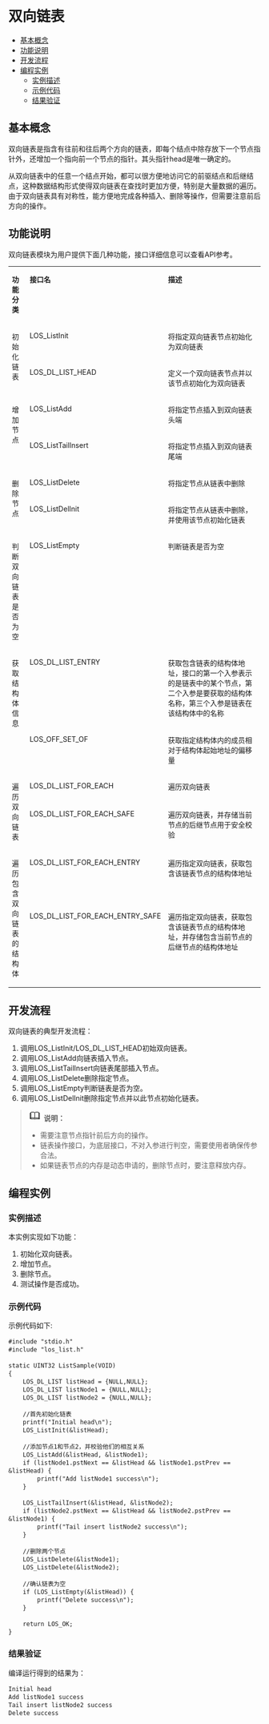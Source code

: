 # 双向链表<a name="ZH-CN_TOPIC_0000001078588390"></a>

-   [基本概念](#section1990715203418)
-   [功能说明](#section848334511411)
-   [开发流程](#section01781261552)
-   [编程实例](#section67569495514)
    -   [实例描述](#section48761994551)
    -   [示例代码](#section1280202685519)
    -   [结果验证](#section5811249105512)


## 基本概念<a name="section1990715203418"></a>

双向链表是指含有往前和往后两个方向的链表，即每个结点中除存放下一个节点指针外，还增加一个指向前一个节点的指针。其头指针head是唯一确定的。

从双向链表中的任意一个结点开始，都可以很方便地访问它的前驱结点和后继结点，这种数据结构形式使得双向链表在查找时更加方便，特别是大量数据的遍历。由于双向链表具有对称性，能方便地完成各种插入、删除等操作，但需要注意前后方向的操作。

## 功能说明<a name="section848334511411"></a>

双向链表模块为用户提供下面几种功能，接口详细信息可以查看API参考。

<a name="table9827162254713"></a>
<table><tbody><tr id="row2089515228470"><td class="cellrowborder" valign="top" width="8.14%"><p id="p4895182214473"><a name="p4895182214473"></a><a name="p4895182214473"></a><strong id="b17895022154712"><a name="b17895022154712"></a><a name="b17895022154712"></a><span>功能分类</span></strong></p>
</td>
<td class="cellrowborder" valign="top" width="32.09%"><p id="p58951922124713"><a name="p58951922124713"></a><a name="p58951922124713"></a><strong id="b15895132214476"><a name="b15895132214476"></a><a name="b15895132214476"></a><span>接口名</span></strong></p>
</td>
<td class="cellrowborder" valign="top" width="59.77%"><p id="p5895122134719"><a name="p5895122134719"></a><a name="p5895122134719"></a><strong id="b5895132214471"><a name="b5895132214471"></a><a name="b5895132214471"></a><span>描述</span></strong></p>
</td>
</tr>
<tr id="row20895152284710"><td class="cellrowborder" rowspan="2" valign="top" width="8.14%"><p id="p18951922144714"><a name="p18951922144714"></a><a name="p18951922144714"></a><span>初始化链表</span></p>
</td>
<td class="cellrowborder" valign="top" width="32.09%"><p id="p789516220474"><a name="p789516220474"></a><a name="p789516220474"></a><span>LOS_ListInit</span></p>
</td>
<td class="cellrowborder" valign="top" width="59.77%"><p id="p38951422144710"><a name="p38951422144710"></a><a name="p38951422144710"></a><span>将指定双向链表节点初始化为双向链表</span></p>
</td>
</tr>
<tr id="row289552216475"><td class="cellrowborder" valign="top"><p id="p11895222194718"><a name="p11895222194718"></a><a name="p11895222194718"></a><span>LOS_DL_LIST_HEAD</span></p>
</td>
<td class="cellrowborder" valign="top"><p id="p3895222184710"><a name="p3895222184710"></a><a name="p3895222184710"></a>定义一个双向链表节点并以该节点初始化为双向链表</p>
</td>
</tr>
<tr id="row1689522210476"><td class="cellrowborder" rowspan="2" valign="top" width="8.14%"><p id="p12896132294720"><a name="p12896132294720"></a><a name="p12896132294720"></a><span>增加节点</span></p>
</td>
<td class="cellrowborder" valign="top" width="32.09%"><p id="p789611221477"><a name="p789611221477"></a><a name="p789611221477"></a><span>LOS_ListAdd</span></p>
</td>
<td class="cellrowborder" valign="top" width="59.77%"><p id="p9896122134715"><a name="p9896122134715"></a><a name="p9896122134715"></a><span>将指定节点插入到双向链表头端</span></p>
</td>
</tr>
<tr id="row188961225475"><td class="cellrowborder" valign="top"><p id="p18961122154718"><a name="p18961122154718"></a><a name="p18961122154718"></a><span>LOS_ListTailInsert</span></p>
</td>
<td class="cellrowborder" valign="top"><p id="p188961322144712"><a name="p188961322144712"></a><a name="p188961322144712"></a><span>将指定节点插入到双向链表尾端</span></p>
</td>
</tr>
<tr id="row5896112264710"><td class="cellrowborder" rowspan="2" valign="top" width="8.14%"><p id="p28961122174717"><a name="p28961122174717"></a><a name="p28961122174717"></a><span>删除节点</span></p>
</td>
<td class="cellrowborder" valign="top" width="32.09%"><p id="p28961422154710"><a name="p28961422154710"></a><a name="p28961422154710"></a><span>LOS_ListDelete</span></p>
</td>
<td class="cellrowborder" valign="top" width="59.77%"><p id="p289610224473"><a name="p289610224473"></a><a name="p289610224473"></a><span>将指定节点从链表中删除</span></p>
</td>
</tr>
<tr id="row3896522124711"><td class="cellrowborder" valign="top"><p id="p0896152213471"><a name="p0896152213471"></a><a name="p0896152213471"></a><span>LOS_ListDelInit</span></p>
</td>
<td class="cellrowborder" valign="top"><p id="p48965226475"><a name="p48965226475"></a><a name="p48965226475"></a><span>将指定节点从链表中删除，并使用该节点初始化链表</span></p>
</td>
</tr>
<tr id="row1689602294714"><td class="cellrowborder" valign="top" width="8.14%"><p id="p18961222164716"><a name="p18961222164716"></a><a name="p18961222164716"></a><span>判断双向链表是否为空</span></p>
</td>
<td class="cellrowborder" valign="top" width="32.09%"><p id="p78961522184715"><a name="p78961522184715"></a><a name="p78961522184715"></a><span>LOS_ListEmpty</span></p>
</td>
<td class="cellrowborder" valign="top" width="59.77%"><p id="p16896172254720"><a name="p16896172254720"></a><a name="p16896172254720"></a><span>判断链表是否为空</span></p>
</td>
</tr>
<tr id="row128977221474"><td class="cellrowborder" rowspan="2" valign="top" width="8.14%"><p id="p138971322174717"><a name="p138971322174717"></a><a name="p138971322174717"></a><span>获取结构体信息</span></p>
</td>
<td class="cellrowborder" valign="top" width="32.09%"><p id="p138971922194712"><a name="p138971922194712"></a><a name="p138971922194712"></a><span>LOS_DL_LIST_ENTRY</span></p>
</td>
<td class="cellrowborder" valign="top" width="59.77%"><p id="p08971022144720"><a name="p08971022144720"></a><a name="p08971022144720"></a><span>获取包含链表的结构体地址，接口的第一个入参表示的是链表中的某个节点，第二个入参是要获取的结构体名称，第三个入参是链表在该结构体中的名称</span></p>
</td>
</tr>
<tr id="row17897102264718"><td class="cellrowborder" valign="top"><p id="p1889792218473"><a name="p1889792218473"></a><a name="p1889792218473"></a><span>LOS_OFF_SET_OF</span></p>
</td>
<td class="cellrowborder" valign="top"><p id="p1897822194713"><a name="p1897822194713"></a><a name="p1897822194713"></a><span>获取指定结构体内的成员相对于结构体起始地址的偏移量</span></p>
</td>
</tr>
<tr id="row4897192254715"><td class="cellrowborder" rowspan="2" valign="top" width="8.14%"><p id="p3897922164714"><a name="p3897922164714"></a><a name="p3897922164714"></a><span>遍历双向链表</span></p>
</td>
<td class="cellrowborder" valign="top" width="32.09%"><p id="p58971222194713"><a name="p58971222194713"></a><a name="p58971222194713"></a><span>LOS_DL_LIST_FOR_EACH</span></p>
</td>
<td class="cellrowborder" valign="top" width="59.77%"><p id="p28971222194714"><a name="p28971222194714"></a><a name="p28971222194714"></a><span>遍历双向链表</span></p>
</td>
</tr>
<tr id="row589792254710"><td class="cellrowborder" valign="top"><p id="p689792264718"><a name="p689792264718"></a><a name="p689792264718"></a><span>LOS_DL_LIST_FOR_EACH_SAFE</span></p>
</td>
<td class="cellrowborder" valign="top"><p id="p148975222479"><a name="p148975222479"></a><a name="p148975222479"></a><span>遍历双向链表，并存储当前节点的后继节点用于安全校验</span></p>
</td>
</tr>
<tr id="row208971622174718"><td class="cellrowborder" rowspan="2" valign="top" width="8.14%"><p id="p168977224474"><a name="p168977224474"></a><a name="p168977224474"></a><span>遍历包含双向链表的结构体</span></p>
</td>
<td class="cellrowborder" valign="top" width="32.09%"><p id="p1489752216479"><a name="p1489752216479"></a><a name="p1489752216479"></a><span>LOS_DL_LIST_FOR_EACH_ENTRY</span></p>
</td>
<td class="cellrowborder" valign="top" width="59.77%"><p id="p10897522194717"><a name="p10897522194717"></a><a name="p10897522194717"></a><span>遍历指定双向链表，获取包含该链表节点的结构体地址</span></p>
</td>
</tr>
<tr id="row10897622104713"><td class="cellrowborder" valign="top"><p id="p2897112215478"><a name="p2897112215478"></a><a name="p2897112215478"></a><span>LOS_DL_LIST_FOR_EACH_ENTRY_SAFE</span></p>
</td>
<td class="cellrowborder" valign="top"><p id="p13898102220475"><a name="p13898102220475"></a><a name="p13898102220475"></a><span>遍历指定双向链表，获取包含该链表节点的结构体地址，并存储包含当前节点的后继节点的结构体地址</span></p>
</td>
</tr>
</tbody>
</table>

## 开发流程<a name="section01781261552"></a>

双向链表的典型开发流程：

1.  调用LOS\_ListInit/LOS\_DL\_LIST\_HEAD初始双向链表。
2.  调用LOS\_ListAdd向链表插入节点。
3.  调用LOS\_ListTailInsert向链表尾部插入节点。
4.  调用LOS\_ListDelete删除指定节点。
5.  调用LOS\_ListEmpty判断链表是否为空。
6.  调用LOS\_ListDelInit删除指定节点并以此节点初始化链表。

>![](../public_sys-resources/icon-note.gif) **说明：** 
>-   需要注意节点指针前后方向的操作。
>-   链表操作接口，为底层接口，不对入参进行判空，需要使用者确保传参合法。
>-   如果链表节点的内存是动态申请的，删除节点时，要注意释放内存。

## 编程实例<a name="section67569495514"></a>

### 实例描述<a name="section48761994551"></a>

本实例实现如下功能：

1.  初始化双向链表。
2.  增加节点。
3.  删除节点。
4.  测试操作是否成功。

### 示例代码<a name="section1280202685519"></a>

示例代码如下:

```
#include "stdio.h"
#include "los_list.h"

static UINT32 ListSample(VOID)
{
    LOS_DL_LIST listHead = {NULL,NULL};
    LOS_DL_LIST listNode1 = {NULL,NULL};
    LOS_DL_LIST listNode2 = {NULL,NULL};

    //首先初始化链表
    printf("Initial head\n");
    LOS_ListInit(&listHead);

    //添加节点1和节点2，并校验他们的相互关系
    LOS_ListAdd(&listHead, &listNode1);
    if (listNode1.pstNext == &listHead && listNode1.pstPrev == &listHead) {
        printf("Add listNode1 success\n");
    }

    LOS_ListTailInsert(&listHead, &listNode2);
    if (listNode2.pstNext == &listHead && listNode2.pstPrev == &listNode1) {
        printf("Tail insert listNode2 success\n");
    }

    //删除两个节点
    LOS_ListDelete(&listNode1);
    LOS_ListDelete(&listNode2);

    //确认链表为空
    if (LOS_ListEmpty(&listHead)) {
        printf("Delete success\n");
    }

    return LOS_OK;
}
```

### 结果验证<a name="section5811249105512"></a>

编译运行得到的结果为：

```
Initial head 
Add listNode1 success 
Tail insert listNode2 success
Delete success 
```

